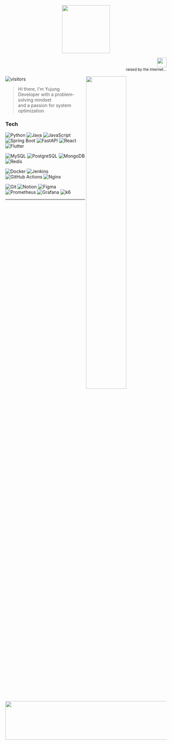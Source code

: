 <p align="center">
  <img src="https://streak-stats.demolab.com?user=jud1thdev&theme=default&hide_border=true" height="150"/>
</p>

<p align="right">
  <img src="https://raw.githubusercontent.com/BrunnerLivio/brunnerlivio/master/images/ie_logo.gif" height="30"/><br/>
  <sub>raised by the Internet...</sub>
</p>

<img width="50%" align="right" src="https://media.giphy.com/media/1n7cG3eseQnPdZMvat/giphy.gif" />

<img src="https://komarev.com/ghpvc/?username=jud1thdev&label=visitors&color=81c784&style=flat-square" alt="visitors"/>

> Hi there, I'm Yujung  
> Developer with a problem-solving mindset  
> and a passion for system optimization  

### Tech

<!-- Language -->
![Python](https://img.shields.io/badge/Python-3776AB?style=for-the-badge&logo=python&logoColor=white)
![Java](https://img.shields.io/badge/Java-007396?style=for-the-badge&logo=openjdk&logoColor=white)
![JavaScript](https://img.shields.io/badge/JavaScript-F7DF1E?style=for-the-badge&logo=javascript&logoColor=black)
![Spring Boot](https://img.shields.io/badge/SpringBoot-6DB33F?style=for-the-badge&logo=springboot&logoColor=white)
![FastAPI](https://img.shields.io/badge/FastAPI-009688?style=for-the-badge&logo=fastapi&logoColor=white)
![React](https://img.shields.io/badge/React-61DAFB?style=for-the-badge&logo=react&logoColor=black)
![Flutter](https://img.shields.io/badge/Flutter-02569B?style=for-the-badge&logo=flutter&logoColor=white)

<!-- DB -->
![MySQL](https://img.shields.io/badge/MySQL-4479A1?style=for-the-badge&logo=mysql&logoColor=white)
![PostgreSQL](https://img.shields.io/badge/PostgreSQL-336791?style=for-the-badge&logo=postgresql&logoColor=white)
![MongoDB](https://img.shields.io/badge/MongoDB-47A248?style=for-the-badge&logo=mongodb&logoColor=white)
![Redis](https://img.shields.io/badge/Redis-DC382D?style=for-the-badge&logo=redis&logoColor=white)

<!-- Infra  -->
![Docker](https://img.shields.io/badge/Docker-2496ED?style=for-the-badge&logo=docker&logoColor=white)
![Jenkins](https://img.shields.io/badge/Jenkins-D24939?style=for-the-badge&logo=jenkins&logoColor=white)
![GitHub Actions](https://img.shields.io/badge/GitHub_Actions-2088FF?style=for-the-badge&logo=githubactions&logoColor=white)
![Nginx](https://img.shields.io/badge/Nginx-009639?style=for-the-badge&logo=nginx&logoColor=white)

<!-- Tools -->
![Git](https://img.shields.io/badge/Git-F05032?style=for-the-badge&logo=git&logoColor=white)
![Notion](https://img.shields.io/badge/Notion-000000?style=for-the-badge&logo=notion&logoColor=white)
![Figma](https://img.shields.io/badge/Figma-F24E1E?style=for-the-badge&logo=figma&logoColor=white)
![Prometheus](https://img.shields.io/badge/Prometheus-E6522C?style=for-the-badge&logo=prometheus&logoColor=white)
![Grafana](https://img.shields.io/badge/Grafana-F46800?style=for-the-badge&logo=grafana&logoColor=white)
![k6](https://img.shields.io/badge/k6-7D64FF?style=for-the-badge&logo=k6&logoColor=white)

---


<a href="https://www.gitanimals.org/en_US?utm_medium=image&utm_source=jud1thDev&utm_content=line">
  <img
    src="https://render.gitanimals.org/lines/jud1thDev?pet-id=738735464235453467"
    width="600"
    height="120"
  />
</a>

  

